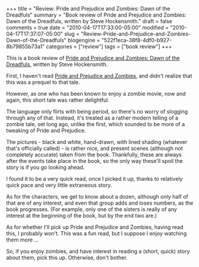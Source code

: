 +++
title = "Review: Pride and Prejudice and Zombies: Dawn of the Dreadfuls"
summary = "Book review of Pride and Prejudice and Zombies: Dawn of the Dreadfuls, written by Steve Hockensmith."
draft = false
comments = true
date = "2010-04-17T17:33:00-05:00"
modified = "2010-04-17T17:37:07-05:00"
slug = "Review-Pride-and-Prejudice-and-Zombies-Dawn-of-the-Dreadfuls"
blogengine = "522f1eca-38f8-4df0-b927-8b79855b73a1"
categories = ["review"]
tags = ["book review"]
+++

<div class="note">
<p>This is a book review of <a rel="external" href="http://www.amazon.com/dp/1594744548?tag=strivinglifen-20">Pride and Prejudice and Zombies: Dawn of the Dreadfuls</a>, written by Steve Hockensmith.</p>
</div>
<p>First, I haven't read <a href="http://www.amazon.com/dp/1594743347?tag=strivinglifen-20">Pride and Prejudice and Zombies</a>, and didn't realize that this was a prequel to that tale.</p>
<p>However, as one who has been known to enjoy a zombie movie, now and again, this short tale was rather delightful.</p>
<p>The language only flirts with being period, so there's no worry of slogging through any of that. Instead, it's treated as a rather modern telling of a zombie tale, set long ago, unlike the first, which sounded to be more of a tweaking of Pride and Prejudice.</p>
<p>The pictures - black and white, hand-drawn, with lined shading (whatever that's officially called) - is rather nice, and present scenes (although not completely accurate) taken from the book. Thankfully, these are always after the events take place in the book, so the only way these'll spoil the story is if you go looking ahead.</p>
<p>I found it to be a very quick read, once I picked it up, thanks to relatively quick pace and very little extraneous story.</p>
<p>As for the characters, we get to know about a dozen, although only half of that are of any interest, and even that group adds and loses numbers, as the book progresses. (For example, only one of the sisters is really of any interest at the beginning of the book, but by the end two are.)</p>
<p>As for whether I'll pick up Pride and Prejudice and Zombies, having read this, I probably won't. This was a fun read, but I suppose I enjoy watching them more ...</p>
<p>So, if you enjoy zombies, and have interest in reading a (short, quick) story about them, pick this up. Otherwise, don't bother.</p>
